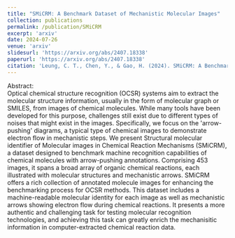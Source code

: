 ```yaml
---
title: "SMiCRM: A Benchmark Dataset of Mechanistic Molecular Images"
collection: publications
permalink: /publication/SMiCRM
excerpt: 'arxiv'
date: 2024-07-26
venue: 'arxiv'
slidesurl: 'https://arxiv.org/abs/2407.18338'
paperurl: 'https://arxiv.org/abs/2407.18338'
citation: 'Leung, C. T., Chen, Y., & Gao, H. (2024). SMiCRM: A Benchmark Dataset of Mechanistic Molecular Images. arXiv preprint arXiv:2407.18338.'
---
```


Abstract:<br/>
Optical chemical structure recognition (OCSR) systems aim to extract the molecular structure information, usually in the form of molecular graph or SMILES, from images of chemical molecules. While many tools have been developed for this purpose, challenges still exist due to different types of noises that might exist in the images. Specifically, we focus on the 'arrow-pushing' diagrams, a typical type of chemical images to demonstrate electron flow in mechanistic steps. We present Structural molecular identifier of Molecular images in Chemical Reaction Mechanisms (SMiCRM), a dataset designed to benchmark machine recognition capabilities of chemical molecules with arrow-pushing annotations. Comprising 453 images, it spans a broad array of organic chemical reactions, each illustrated with molecular structures and mechanistic arrows. SMiCRM offers a rich collection of annotated molecule images for enhancing the benchmarking process for OCSR methods. This dataset includes a machine-readable molecular identity for each image as well as mechanistic arrows showing electron flow during chemical reactions. It presents a more authentic and challenging task for testing molecular recognition technologies, and achieving this task can greatly enrich the mechanisitic information in computer-extracted chemical reaction data.

